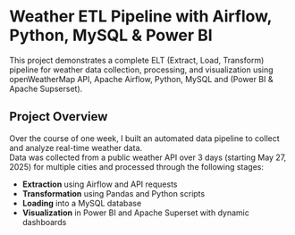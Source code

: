 # Weather ETL Pipeline with Airflow, Python, MySQL & Power BI

This project demonstrates a complete ELT (Extract, Load, Transform) pipeline for weather data collection, processing, and visualization using openWeatherMap API, Apache Airflow, Python, MySQL and (Power BI & Apache Supserset).

## Project Overview

Over the course of one week, I built an automated data pipeline to collect and analyze real-time weather data.  
Data was collected from a public weather API over 3 days (starting May 27, 2025) for multiple cities and processed through the following stages:

- **Extraction** using Airflow and API requests  
- **Transformation** using Pandas and Python scripts  
- **Loading** into a MySQL database  
- **Visualization** in Power BI and Apache Superset with dynamic dashboards  
